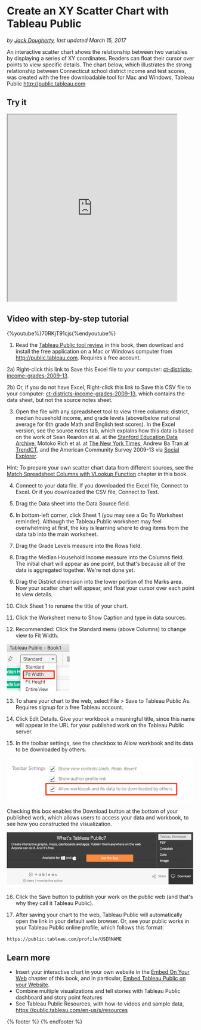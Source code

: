 # Create an XY Scatter Chart with Tableau Public
*by [Jack Dougherty](../../introduction/who.md), last updated March 15, 2017*

An interactive scatter chart shows the relationship between two variables by displaying a series of XY coordinates. Readers can float their cursor over points to view specific details. The chart below, which illustrates the strong relationship between Connecticut school district income and test scores, was created with the free downloadable tool for Mac and Windows, Tableau Public http://public.tableau.com

## Try it

<iframe src="https://public.tableau.com/views/CTSchoolDistrictsbyIncomeandGradeLevels2009-13/Sheet1?:showVizHome=no&:embed=true" width="90%" height="500"></iframe>

## Video with step-by-step tutorial

{%youtube%}70RKjT91cjs{%endyoutube%}

1) Read the [Tableau Public tool review](../tableau-public) in this book, then download and install the free application on a Mac or Windows computer from http://public.tableau.com. Requires a free account.

2a) Right-click this link to Save this Excel file to your computer: [ct-districts-income-grades-2009-13](ct-districts-income-grades-2009-13.xlsx).

2b) Or, if you do not have Excel, Right-click this link to Save this CSV file to your computer: [ct-districts-income-grades-2009-13](ct-districts-income-grades-2009-13.csv), which contains the data sheet, but not the source notes sheet.

3) Open the file with any spreadsheet tool to view three columns: district, median household income, and grade levels (above/below national average for 6th grade Math and English test scores). In the Excel version, see the source notes tab, which explains how this data is based on the work of Sean Reardon et al. at the [Stanford Education Data Archive](http://purl.stanford.edu/db586ns4974), Motoko Rich et al. at [The New York Times](http://www.nytimes.com/interactive/2016/04/29/upshot/money-race-and-success-how-your-school-district-compares.html), Andrew Ba Tran at [TrendCT](http://trendct.org/2016/05/06/wealth-and-grades-compare-connecticuts-school-districts/), and the American Community Survey 2009-13 via [Social Explorer](http://socialexplorer.com).

Hint: To prepare your own scatter chart data from different sources, see the [Match Spreadsheet Columns with VLookup Function](../../spreadsheet/vlookup) chapter in this book.

4) Connect to your data file. If you downloaded the Excel file, Connect to Excel. Or if you downloaded the CSV file, Connect to Text.

5) Drag the Data sheet into the Data Source field.

6) In bottom-left corner, click Sheet 1 (you may see a Go To Worksheet reminder). Although the Tableau Public worksheet may feel overwhelming at first, the key is learning where to drag items from the data tab into the main worksheet.

7) Drag the Grade Levels measure into the Rows field.

8) Drag the Median Household Income measure into the Columns field. The initial chart will appear as one point, but that's because all of the data is aggregated together. We're not done yet.

9) Drag the District dimension into the lower portion of the Marks area. Now your scatter chart will appear, and float your cursor over each point to view details.

10) Click Sheet 1 to rename the title of your chart.

11) Click the Worksheet menu to Show Caption and type in data sources.

12) Recommended: Click the Standard menu (above Columns) to change view to Fit Width.

![](tableau-standard-fit-width.png)

13) To share your chart to the web, select File > Save to Tableau Public As. Requires signup for a free Tableau account.  

14) Click Edit Details. Give your workbook a meaningful title, since this name will appear in the URL for your published work on the Tableau Public server.

15) In the toolbar settings, see the checkbox to Allow workbook and its data to be downloaded by others.

![Screenshot: Toolbar settings in Tableau Public](tableau-toolbar-settings-allow.png)

Checking this box enables the Download button at the bottom of your published work, which allows users to access your data and workbook, to see how you constructed the visualization.

![Screenshot: Download button in Tableau Public](tableau-download.png)

16) Click the Save button to publish your work on the public web (and that's why they call it Tableau Public).

17) After saving your chart to the web, Tableau Public will automatically open the link in your default web browser. Or, see your public works in your Tableau Public online profile, which follows this format:
```
https://public.tableau.com/profile/USERNAME
```

## Learn more
- Insert your interactive chart in your own website in the [Embed On Your Web](../../embed/) chapter of this book, and in particular, [Embed Tableau Public on your Website](../../embed/tableau).
- Combine multiple visualizations and tell stories with Tableau Public dashboard and story point features
- See Tableau Public Resources, with how-to videos and sample data, https://public.tableau.com/en-us/s/resources

{% footer %}
{% endfooter %}
